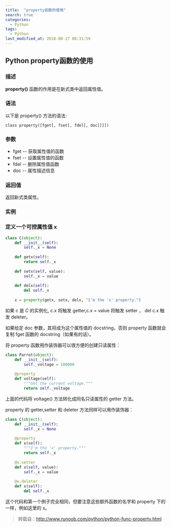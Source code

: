 ```yaml
---
title:  "property函数的使用"
search: true
categories: 
  - Python
tags: 
  - Python
last_modified_at: 2018-08-17 00:31:59
---
```


## Python property函数的使用

### 描述

**property()** 函数的作用是在新式类中返回属性值。

### 语法

以下是 property() 方法的语法:

```
class property([fget[, fset[, fdel[, doc]]]])
```

### 参数

-   fget -- 获取属性值的函数
-   fset -- 设置属性值的函数
-   fdel -- 删除属性值函数
-   doc -- 属性描述信息

### 返回值

返回新式类属性。

### 实例

### 定义一个可控属性值 x

```python
class C(object):
    def __init__(self):
        self._x = None
 
    def getx(self):
        return self._x
         
    def setx(self, value):
        self._x = value
         
    def delx(self):
        del self._x
         
    x = property(getx, setx, delx, "I'm the 'x' property.")
```

如果 *c* 是 *C* 的实例化, c.x 将触发 getter,c.x = value 将触发 setter ， del c.x 触发 deleter。

如果给定 doc 参数，其将成为这个属性值的 docstring，否则 property 函数就会复制 fget 函数的 docstring（如果有的话）。

将 property 函数用作装饰器可以很方便的创建只读属性：

```python
class Parrot(object):
    def __init__(self):
        self._voltage = 100000
 
    @property
    def voltage(self):
        """Get the current voltage."""
        return self._voltage
```

上面的代码将 voltage() 方法转化成同名只读属性的 getter 方法。

property 的 getter,setter 和 deleter 方法同样可以用作装饰器：

```python
class C(object):
    def __init__(self):
        self._x = None
 
    @property
    def x(self):
        """I'm the 'x' property."""
        return self._x
 
    @x.setter
    def x(self, value):
        self._x = value
 
    @x.deleter
    def x(self):
        del self._x
```

这个代码和第一个例子完全相同，但要注意这些额外函数的名字和 property 下的一样，例如这里的 x。

>   转载自：http://www.runoob.com/python/python-func-property.html